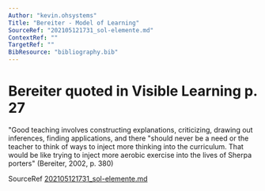 ```yaml
---
Author: "kevin.ohsystems"
Title: "Bereiter - Model of Learning"
SourceRef: "202105121731_sol-elemente.md" 
ContextRef: ""
TargetRef: ""
BibResource: "bibliography.bib"
---
```


# Bereiter quoted in Visible Learning p. 27

"Good teaching involves constructing explanations, criticizing, drawing out inferences, finding applications, and there "should never be a need or the teacher to think of ways to inject more thinking into the curriculum. That would be like trying to inject more aerobic exercise into the lives of Sherpa porters" (Bereiter, 2002, p. 380)

SourceRef [202105121731_sol-elemente.md](202105121731_sol-elemente.md)
